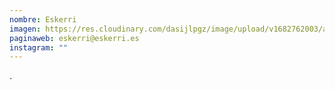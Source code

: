 ```yaml
---
nombre: Eskerri
imagen: https://res.cloudinary.com/dasijlpgz/image/upload/v1682762003/artistas/Eskerri/IMG-20230428-WA0016.jpg
paginaweb: eskerri@eskerri.es
instagram: ""
---
```

.